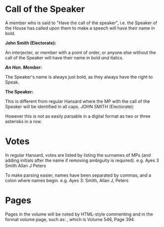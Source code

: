 # Call of the Speaker

A member who is said to "Have the call of the speaker", i.e. the Speaker of the House has called upon them to make a speech will have their name in bold.

**John Smith (Electorate):**

An interjecter, or member with a point of order, or anyone else without the call of the Speaker will have their name in bold *and* italics.

***An Hon. Member:***

The Speaker's name is always just bold, as they always have the right to Speak.

**The Speaker:**

This is different from regular Hansard where the MP with the call of the Speaker will be identified in all caps.
JOHN SMITH (Electorate):

However this is not as easily parsable in a digital format as two or three asterisks in a row.

# Votes

In regular Hansard, votes are listed by listing the surnames of MPs (and adding initials after the name if removing ambiguity is required). e.g. Ayes 3 Smith Allan J Peters

To make parsing easier, names have been separated by commas, and a colon where names begin. e.g. Ayes 3: Smith, Allan J, Peters

# Pages

Pages in the volume will be noted by HTML-style commenting and in the format volume.page, such as: <!--546.394-->, which is Volume 546, Page 394.